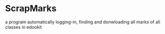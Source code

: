 # ScrapMarks
a program automatically logging-in, finding and donwloading all marks of all classes in edookit
